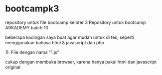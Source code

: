 # bootcampk3
repository untuk file bootcamp keloter 3
Repository untuk bootcamp ARKADEMY batch 10

beberapa kodingan saya buat agar mudah untuk di tes, seperti menggunakan bahasa html & javascript dan php

1). File dengan nama "1.js"

cukup dengan membuka browser, karena hanya pakai html dan javascript original
